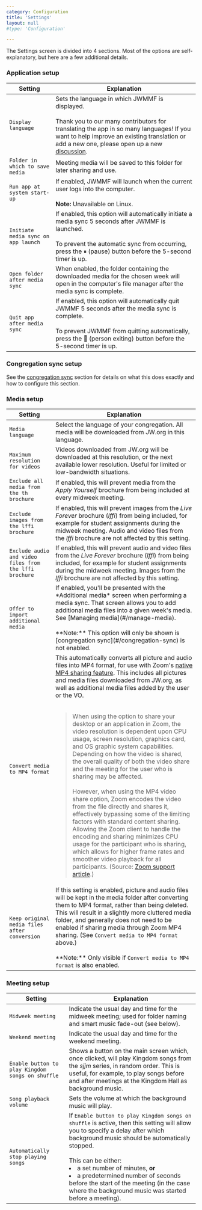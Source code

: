```yaml
---
category: Configuration
title: 'Settings'
layout: null
#type: 'Configuration'

---
```


The Settings screen is divided into 4 sections. Most of the options are self-explanatory, but here are a few additional details.

### Application setup

| Setting  | Explanation |
| ------------- | ------------- |
| `Display language`  | Sets the language in which JWMMF is displayed. <br><br>Thank you to our many contributors for translating the app in so many languages! If you want to help improve an existing translation or add a new one, please open up a new <a href="https://github.com/sircharlo/jw-meeting-media-fetcher/discussions/new?category=translations&title=New+translation+in+LANGUAGE&body=I+would+like+to+help+to+translate+JWMMF+into+a+language+I+speak,+LANGUAGE" target="_blank">discussion</a>. |
| `Folder in which to save media`  | Meeting media will be saved to this folder for later sharing and use. |
| `Run app at system start-up` | If enabled, JWMMF will launch when the current user logs into the computer. <br><br>**Note:** Unavailable on Linux. |
| `Initiate media sync on app launch` | If enabled, this option will automatically initiate a media sync 5 seconds after JWMMF is launched. <br><br>To prevent the automatic sync from occurring, press the ⏸ (pause) button before the 5-second timer is up.  |
| `Open folder after media sync` | When enabled, the folder containing the downloaded media for the chosen week will open in the computer's file manager after the media sync is complete. |
| `Quit app after media sync` | If enabled, this option will automatically quit JWMMF 5 seconds after the media sync is complete. <br><br>To prevent JWMMF from quitting automatically, press the 🏃 (person exiting) button before the 5-second timer is up. |


### Congregation sync setup

See the [congregation sync](#/congregation-sync) section for details on what this does exactly and how to configure this section.


### Media setup

<table>
    <thead>
        <tr>
            <th>Setting</th>
            <th>Explanation</th>
        </tr>
    </thead>
    <tbody>
        <tr>
            <td><code>Media language</code></td>
            <td>Select the language of your congregation. All media will be downloaded from JW.org in this language.</td>
        </tr>
        <tr>
            <td><code>Maximum resolution for videos</code></td>
            <td>Videos downloaded from JW.org will be downloaded at this resolution, or the next available lower resolution. Useful for limited or low-bandwidth situations.</td>
        </tr>
        <tr>
            <td><code>Exclude all media from the th brochure</code></td>
            <td>If enabled, this will prevent media from the <em>Apply Yourself</em> brochure from being included at every midweek meeting.</td>
        </tr>
        <tr>
            <td><code>Exclude images from the lffi brochure</code></td>
            <td>If enabled, this will prevent images from the <em>Live Forever</em> brochure (<em>lffi</em>) from being included, for example for student assignments during the midweek meeting. Audio and video files from the <em>lffi</em> brochure are not affected by this setting.</td>
        </tr>
        <tr>
            <td><code>Exclude audio and video files from the lffi brochure</code></td>
            <td>If enabled, this will prevent audio and video files from the <em>Live Forever</em> brochure (<em>lffi</em>) from being included, for example for student assignments during the midweek meeting. Images from the <em>lffi</em> brochure are not affected by this setting.</td>
        </tr>
        <tr>
            <td><code>Offer to import additional media</code></td>
            <td>If enabled, you'll be presented with the *Additional media* screen when performing a media sync. That screen allows you to add additional media files into a given week's media. See [Managing media](#/manage-media). <br><br>**Note:** This option will only be shown is [congregation sync](#/congregation-sync) is not enabled.</td>
        </tr>
        <tr>
            <td><code>Convert media to MP4 format</code></td>
            <td>This automatically converts all picture and audio files into MP4 format, for use with Zoom's <a href="https://github.com/sircharlo/jw-meeting-media-fetcher/blob/master/docs/screenshots/zoom-mp4-share.png?raw=true" target="_blank">native MP4 sharing feature</a>. This includes all pictures and media files downloaded from JW.org, as well as additional media files added by the user or the VO. <br><br><blockquote>When using the option to share your desktop or an application in Zoom, the video resolution is dependent upon CPU usage, screen resolution, graphics card, and OS graphic system capabilities. Depending on how the video is shared, the overall quality of both the video share and the meeting for the user who is sharing may be affected. <br><br> However, when using the MP4 video share option, Zoom encodes the video from the file directly and shares it, effectively bypassing some of the limiting factors with standard content sharing. Allowing the Zoom client to handle the encoding and sharing minimizes CPU usage for the participant who is sharing, which allows for higher frame rates and smoother video playback for all participants. (Source: <a href="https://support.zoom.us/hc/en-us/articles/360051673592-Sharing-and-playing-a-video" target="_blank">Zoom support article</a>.)</blockquote></td>
        </tr>
        <tr>
            <td><code>Keep original media files after conversion</code></td>
            <td>If this setting is enabled, picture and audio files will be kept in the media folder after converting them to MP4 format, rather than being deleted. This will result in a slightly more cluttered media folder, and generally does not need to be enabled if sharing media through Zoom MP4 sharing. (See <code>Convert media to MP4 format</code> above.) <br><br>**Note:** Only visible if <code>Convert media to MP4 format</code> is also enabled.</td>
        </tr>
    </tbody>
</table>



### Meeting setup

| Setting  | Explanation |
| ------------- | ------------- |
| `Midweek meeting` | Indicate the usual day and time for the midweek meeting; used for folder naming and smart music fade-out (see below). |
| `Weekend meeting` | Indicate the usual day and time for the weekend meeting. |
| `Enable button to play Kingdom songs on shuffle`  | Shows a button on the main screen which, once clicked, will play Kingdom songs from the *sjjm* series, in random order. This is useful, for example, to play songs before and after meetings at the Kingdom Hall as background music. |
| `Song playback volume` | Sets the volume at which the background music will play. |
| `Automatically stop playing songs`  | If `Enable button to play Kingdom songs on shuffle` is active, then this setting will allow you to specify a delay after which background music should be automatically stopped. <br><br>This can be either: <li>a set number of minutes, **or** </li><li>a predetermined number of seconds before the start of the meeting (in the case where the background music was started before a meeting).</li> |

